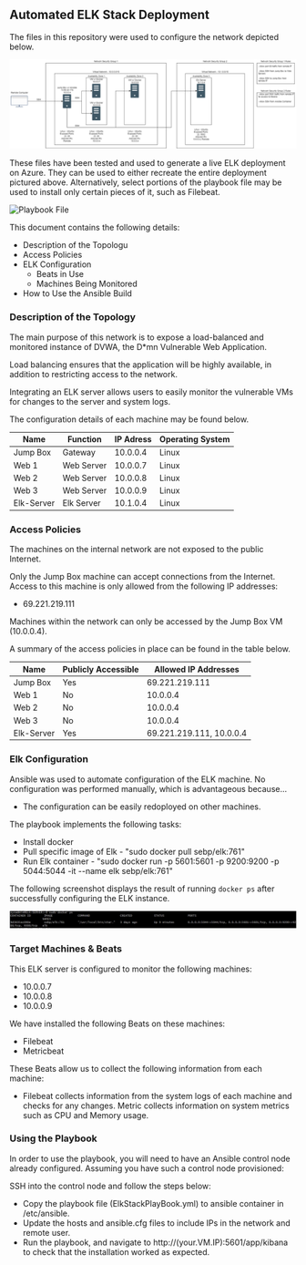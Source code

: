 ## Automated ELK Stack Deployment

The files in this repository were used to configure the network depicted below.

![Network Diagram](Resources/ElkStackNetworkDiagram.png)

These files have been tested and used to generate a live ELK deployment on Azure. They can be used to either recreate the entire deployment pictured above. Alternatively, select portions of the playbook file may be used to install only certain pieces of it, such as Filebeat.

  ![Playbook File](Resources/ElkStackPlaybook.yml)

This document contains the following details:
- Description of the Topologu
- Access Policies
- ELK Configuration
  - Beats in Use
  - Machines Being Monitored
- How to Use the Ansible Build


### Description of the Topology

The main purpose of this network is to expose a load-balanced and monitored instance of DVWA, the D*mn Vulnerable Web Application.

Load balancing ensures that the application will be highly available, in addition to restricting access to the network.

Integrating an ELK server allows users to easily monitor the vulnerable VMs for changes to the server and system logs.

The configuration details of each machine may be found below.

| Name       | Function   | IP Adress | Operating System |
|------------|------------|-----------|------------------|
| Jump Box   | Gateway    | 10.0.0.4  | Linux            |
| Web 1      | Web Server | 10.0.0.7  | Linux            |
| Web 2      | Web Server | 10.0.0.8  | Linux            |
| Web 3      | Web Server | 10.0.0.9  | Linux            |
| Elk-Server | Elk Server | 10.1.0.4  | Linux            |

### Access Policies

The machines on the internal network are not exposed to the public Internet. 

Only the Jump Box machine can accept connections from the Internet. Access to this machine is only allowed from the following IP addresses:
- 69.221.219.111

Machines within the network can only be accessed by the Jump Box VM (10.0.0.4).

A summary of the access policies in place can be found in the table below.

| Name       | Publicly Accessible | Allowed IP Addresses     |
|------------|---------------------|--------------------------|
| Jump Box   | Yes                 | 69.221.219.111           |
| Web 1      | No                  | 10.0.0.4                 |
| Web 2      | No                  | 10.0.0.4                 |
| Web 3      | No                  | 10.0.0.4                 |
| Elk-Server | Yes                 | 69.221.219.111, 10.0.0.4 |

### Elk Configuration

Ansible was used to automate configuration of the ELK machine. No configuration was performed manually, which is advantageous because...
- The configuration can be easily redoployed on other machines.

The playbook implements the following tasks:
- Install docker
- Pull specific image of Elk - "sudo docker pull sebp/elk:761"
- Run Elk container - "sudo docker run -p 5601:5601 -p 9200:9200 -p 5044:5044 -it --name elk sebp/elk:761"

The following screenshot displays the result of running `docker ps` after successfully configuring the ELK instance.

![Output](Resources/docker_ps_output.jpg)

### Target Machines & Beats
This ELK server is configured to monitor the following machines:
- 10.0.0.7
- 10.0.0.8
- 10.0.0.9

We have installed the following Beats on these machines:
- Filebeat
- Metricbeat

These Beats allow us to collect the following information from each machine:
- Filebeat collects information from the system logs of each machine and checks for any changes. Metric collects information on system metrics such as CPU and Memory usage.

### Using the Playbook
In order to use the playbook, you will need to have an Ansible control node already configured. Assuming you have such a control node provisioned: 

SSH into the control node and follow the steps below:
- Copy the playbook file (ElkStackPlayBook.yml) to ansible container in /etc/ansible.
- Update the hosts and ansible.cfg files to include IPs in the network and remote user.
- Run the playbook, and navigate to http://(your.VM.IP):5601/app/kibana to check that the installation worked as expected.
